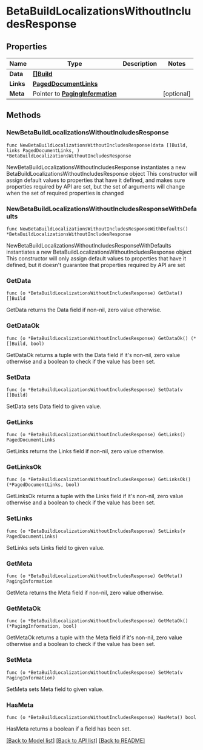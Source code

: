# BetaBuildLocalizationsWithoutIncludesResponse

## Properties

Name | Type | Description | Notes
------------ | ------------- | ------------- | -------------
**Data** | [**[]Build**](Build.md) |  | 
**Links** | [**PagedDocumentLinks**](PagedDocumentLinks.md) |  | 
**Meta** | Pointer to [**PagingInformation**](PagingInformation.md) |  | [optional] 

## Methods

### NewBetaBuildLocalizationsWithoutIncludesResponse

`func NewBetaBuildLocalizationsWithoutIncludesResponse(data []Build, links PagedDocumentLinks, ) *BetaBuildLocalizationsWithoutIncludesResponse`

NewBetaBuildLocalizationsWithoutIncludesResponse instantiates a new BetaBuildLocalizationsWithoutIncludesResponse object
This constructor will assign default values to properties that have it defined,
and makes sure properties required by API are set, but the set of arguments
will change when the set of required properties is changed

### NewBetaBuildLocalizationsWithoutIncludesResponseWithDefaults

`func NewBetaBuildLocalizationsWithoutIncludesResponseWithDefaults() *BetaBuildLocalizationsWithoutIncludesResponse`

NewBetaBuildLocalizationsWithoutIncludesResponseWithDefaults instantiates a new BetaBuildLocalizationsWithoutIncludesResponse object
This constructor will only assign default values to properties that have it defined,
but it doesn't guarantee that properties required by API are set

### GetData

`func (o *BetaBuildLocalizationsWithoutIncludesResponse) GetData() []Build`

GetData returns the Data field if non-nil, zero value otherwise.

### GetDataOk

`func (o *BetaBuildLocalizationsWithoutIncludesResponse) GetDataOk() (*[]Build, bool)`

GetDataOk returns a tuple with the Data field if it's non-nil, zero value otherwise
and a boolean to check if the value has been set.

### SetData

`func (o *BetaBuildLocalizationsWithoutIncludesResponse) SetData(v []Build)`

SetData sets Data field to given value.


### GetLinks

`func (o *BetaBuildLocalizationsWithoutIncludesResponse) GetLinks() PagedDocumentLinks`

GetLinks returns the Links field if non-nil, zero value otherwise.

### GetLinksOk

`func (o *BetaBuildLocalizationsWithoutIncludesResponse) GetLinksOk() (*PagedDocumentLinks, bool)`

GetLinksOk returns a tuple with the Links field if it's non-nil, zero value otherwise
and a boolean to check if the value has been set.

### SetLinks

`func (o *BetaBuildLocalizationsWithoutIncludesResponse) SetLinks(v PagedDocumentLinks)`

SetLinks sets Links field to given value.


### GetMeta

`func (o *BetaBuildLocalizationsWithoutIncludesResponse) GetMeta() PagingInformation`

GetMeta returns the Meta field if non-nil, zero value otherwise.

### GetMetaOk

`func (o *BetaBuildLocalizationsWithoutIncludesResponse) GetMetaOk() (*PagingInformation, bool)`

GetMetaOk returns a tuple with the Meta field if it's non-nil, zero value otherwise
and a boolean to check if the value has been set.

### SetMeta

`func (o *BetaBuildLocalizationsWithoutIncludesResponse) SetMeta(v PagingInformation)`

SetMeta sets Meta field to given value.

### HasMeta

`func (o *BetaBuildLocalizationsWithoutIncludesResponse) HasMeta() bool`

HasMeta returns a boolean if a field has been set.


[[Back to Model list]](../README.md#documentation-for-models) [[Back to API list]](../README.md#documentation-for-api-endpoints) [[Back to README]](../README.md)


